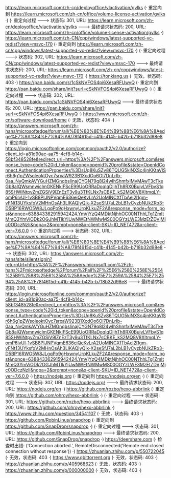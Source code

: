 https://learn.microsoft.com/zh-cn/deployoffice/vlactivation/gvlks (· 重定向到 https://learn.microsoft.com/zh-cn/office/volume-license-activation/gvlks ·)
(· 重定向过程 ---> 状态码: 301, URL: https://learn.microsoft.com/zh-cn/deployoffice/vlactivation/gvlks ---> 最终请求状态码: 200, URL: https://learn.microsoft.com/zh-cn/office/volume-license-activation/gvlks ·)
https://learn.microsoft.com/zh-CN/cpp/windows/latest-supported-vc-redist?view=msvc-170 (· 重定向到 https://learn.microsoft.com/zh-cn/cpp/windows/latest-supported-vc-redist?view=msvc-170 ·)
(· 重定向过程 ---> 状态码: 302, URL: https://learn.microsoft.com/zh-CN/cpp/windows/latest-supported-vc-redist?view=msvc-170 ---> 最终请求状态码: 200, URL: https://learn.microsoft.com/zh-cn/cpp/windows/latest-supported-vc-redist?view=msvc-170 ·)
https://tonkiang.us (· 无效，状态码: 403 ·)
https://pan.baidu.com/s/1cSkNVFOS4pi6XesaRFUwyQ (· 重定向到 https://pan.baidu.com/share/init?surl=cSkNVFOS4pi6XesaRFUwyQ ·)
(· 重定向过程 ---> 状态码: 302, URL: https://pan.baidu.com/s/1cSkNVFOS4pi6XesaRFUwyQ ---> 最终请求状态码: 200, URL: https://pan.baidu.com/share/init?surl=cSkNVFOS4pi6XesaRFUwyQ ·)
https://www.microsoft.com/zh-cn/software-download/home (· 无效，状态码: 404 ·)
https://answers.microsoft.com/zh-hans/microsoftedge/forum/all/%E6%80%8E%E4%B9%88%E6%8A%8Aedge%E7%9A%84%E7%94%A8/78f4615d-c41b-4145-b42b-b718b32d98e8 (· 重定向到 https://login.microsoftonline.com/common/oauth2/v2.0/authorize?client_id=a81d90ac-aa75-4cf8-b14c-58bf348528fe&redirect_uri=https%3A%2F%2Fanswers.microsoft.com&response_type=code%20id_token&scope=openid%20profile&state=OpenIdConnect.AuthenticationProperties%3DsUq8KuSZv86TQUG5kiNXSc4jnKKtaVlSr6h6g1pZWsoleoktOyc7srxaW923B1XcdOo6Ol7DnLrIb-0aa_NyQmkAVYGuHZMGnqbsIinajCYGN79q8l24wIhShmfxIMvMAwT3cTkeGb8aIQWsmnwiclmGKENklFScE99UoORRaDoqIqDIjhTh8RX0BujvLVFbvS1q85SHWiNtpvZmZGSiV9lZnEzT3y9u3TfKLNx7sCBKE_kS2MQ8V8XltmqLY-omP6lvUl-1vSB8PIJNPVqmE636eiQeKvLrA2UoMINCXfTbAel2l1gm-vFNt13UYksfxV2MHnOsAh3LlKAQIyQik-X2seSfJ7aL2bLB1vCyzbNUkZRo3-D5BP16RWO5W8JLgqPo9gHxwnyUrpKLkuZF2A&response_mode=form_post&nonce=638843362915942424.YmVjYzQ4MDktNjhhOC00NThhLTg1ZmItMmQ3YmViODk2OGJhMTlkYjUwNWEtNWMwMS00OGYzLWE3MzEtZDVjMjc0ODczNzli&nopa=2&prompt=none&x-client-SKU=ID_NET472&x-client-ver=7.6.0.0 ·)
(· 重定向过程 ---> 状态码: 302, URL: https://answers.microsoft.com/zh-hans/microsoftedge/forum/all/%E6%80%8E%E4%B9%88%E6%8A%8Aedge%E7%9A%84%E7%94%A8/78f4615d-c41b-4145-b42b-b718b32d98e8 ---> 状态码: 302, URL: https://answers.microsoft.com/zh-hans/site/silentsignin?returnUrl=https%3A%2F%2Fanswers.microsoft.com%2Fzh-hans%2Fmicrosoftedge%2Fforum%2Fall%2F%25E6%2580%258E%25E4%25B9%2588%25E6%258A%258Aedge%25E7%259A%2584%25E7%2594%25A8%2F78f4615d-c41b-4145-b42b-b718b32d98e8 ---> 最终请求状态码: 200, URL: https://login.microsoftonline.com/common/oauth2/v2.0/authorize?client_id=a81d90ac-aa75-4cf8-b14c-58bf348528fe&redirect_uri=https%3A%2F%2Fanswers.microsoft.com&response_type=code%20id_token&scope=openid%20profile&state=OpenIdConnect.AuthenticationProperties%3DsUq8KuSZv86TQUG5kiNXSc4jnKKtaVlSr6h6g1pZWsoleoktOyc7srxaW923B1XcdOo6Ol7DnLrIb-0aa_NyQmkAVYGuHZMGnqbsIinajCYGN79q8l24wIhShmfxIMvMAwT3cTkeGb8aIQWsmnwiclmGKENklFScE99UoORRaDoqIqDIjhTh8RX0BujvLVFbvS1q85SHWiNtpvZmZGSiV9lZnEzT3y9u3TfKLNx7sCBKE_kS2MQ8V8XltmqLY-omP6lvUl-1vSB8PIJNPVqmE636eiQeKvLrA2UoMINCXfTbAel2l1gm-vFNt13UYksfxV2MHnOsAh3LlKAQIyQik-X2seSfJ7aL2bLB1vCyzbNUkZRo3-D5BP16RWO5W8JLgqPo9gHxwnyUrpKLkuZF2A&response_mode=form_post&nonce=638843362915942424.YmVjYzQ4MDktNjhhOC00NThhLTg1ZmItMmQ3YmViODk2OGJhMTlkYjUwNWEtNWMwMS00OGYzLWE3MzEtZDVjMjc0ODczNzli&nopa=2&prompt=none&x-client-SKU=ID_NET472&x-client-ver=7.6.0.0 ·)
https://nodejs.org (· 重定向到 https://nodejs.org/en ·)
(· 重定向过程 ---> 状态码: 307, URL: https://nodejs.org/ ---> 最终请求状态码: 200, URL: https://nodejs.org/en ·)
https://github.com/rozbo/hexo-abbrlink (· 重定向到 https://github.com/ohroy/hexo-abbrlink ·)
(· 重定向过程 ---> 状态码: 301, URL: https://github.com/rozbo/hexo-abbrlink ---> 最终请求状态码: 200, URL: https://github.com/ohroy/hexo-abbrlink ·)
https://www.zhihu.com/question/34541107 (· 无效，状态码: 403 ·)
https://github.com/RobinLinus/snapdrop (· 重定向到 https://github.com/SnapDrop/snapdrop ·)
(· 重定向过程 ---> 状态码: 301, URL: https://github.com/RobinLinus/snapdrop ---> 最终请求状态码: 200, URL: https://github.com/SnapDrop/snapdrop ·)
https://deershare.com (· 检查时出错: ('Connection aborted.', RemoteDisconnected('Remote end closed connection without response')) ·)
https://zhuanlan.zhihu.com/p/550722045 (· 无效，状态码: 403 ·)
https://www.qbittorrent.org (· 无效，状态码: 403 ·)
https://zhuanlan.zhihu.com/p/405968623 (· 无效，状态码: 403 ·)
https://zhuanlan.zhihu.com/p/000000000 (· 无效，状态码: 403 ·)
